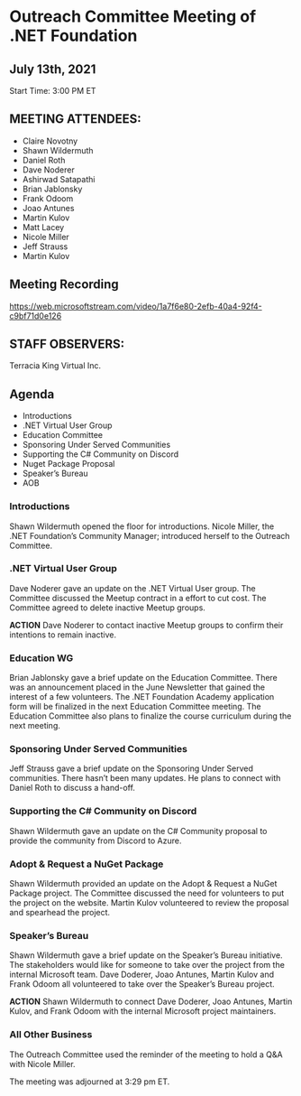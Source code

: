# Outreach Committee Meeting of .NET Foundation
## July 13th, 2021
Start Time: 3:00 PM ET

## MEETING ATTENDEES:
	
* Claire Novotny
* Shawn Wildermuth
* Daniel Roth
* Dave Noderer
* Ashirwad Satapathi
* Brian Jablonsky
* Frank Odoom
* Joao Antunes
* Martin Kulov
* Matt Lacey
* Nicole Miller
* Jeff Strauss
* Martin Kulov

## Meeting Recording

https://web.microsoftstream.com/video/1a7f6e80-2efb-40a4-92f4-c9bf71d0e126

## STAFF OBSERVERS: 
Terracia King	Virtual Inc.

## Agenda
* Introductions
* .NET Virtual User Group
* Education Committee
* Sponsoring Under Served Communities
* Supporting the C# Community on Discord
* Nuget Package Proposal
* Speaker’s Bureau
* AOB

### Introductions

Shawn Wildermuth opened the floor for introductions. Nicole Miller, the .NET Foundation’s Community Manager; introduced herself to the Outreach Committee. 

### .NET Virtual User Group

 Dave Noderer gave an update on the .NET Virtual User group. The Committee discussed the Meetup contract in a effort to cut cost. The Committee agreed to delete inactive Meetup groups. 

**ACTION**
Dave Noderer to contact inactive Meetup groups to confirm their intentions to remain inactive. 

### Education WG

Brian Jablonsky gave a brief update on the Education Committee. There was an announcement placed in the June Newsletter that gained the interest of a few volunteers. The .NET Foundation Academy application form will be finalized in the next Education Committee meeting. The Education Committee also plans to finalize the course curriculum during the next meeting. 


### Sponsoring Under Served Communities

Jeff Strauss gave a brief update on the Sponsoring Under Served communities. There hasn’t been many updates. He plans to connect with Daniel Roth to discuss a hand-off. 

### Supporting the C# Community on Discord

Shawn Wildermuth gave an update on the C# Community proposal to provide the community from Discord to Azure. 


### Adopt & Request a NuGet Package

Shawn Wildermuth provided an update on the Adopt & Request a NuGet Package project. The Committee discussed the need for volunteers to put the project on the website. Martin Kulov volunteered to review the proposal and spearhead the project.
 

### Speaker’s Bureau
Shawn Wildermuth gave a brief update on the Speaker’s Bureau initiative. The stakeholders would like for someone to take over the project from the internal Microsoft team. Dave Doderer, Joao Antunes, Martin Kulov and Frank Odoom all volunteered to take over the Speaker’s Bureau project. 

**ACTION**
Shawn Wildermuth to connect Dave Doderer, Joao Antunes, Martin Kulov, and Frank Odoom with the internal Microsoft project maintainers. 


### All Other Business

The Outreach Committee used the reminder of the meeting to hold a Q&A with Nicole Miller.  

The meeting was adjourned at 3:29 pm ET.


